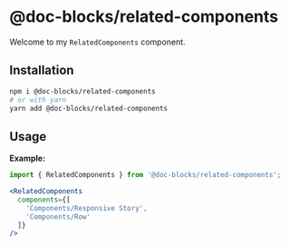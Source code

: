 # @doc-blocks/related-components

Welcome to my `RelatedComponents` component.

## Installation

```sh
npm i @doc-blocks/related-components
# or with yarn
yarn add @doc-blocks/related-components
```

## Usage

**Example:**

```jsx
import { RelatedComponents } from '@doc-blocks/related-components';

<RelatedComponents
  components={[
    'Components/Responsive Story',
    'Components/Row'
  ]}
/>
```
